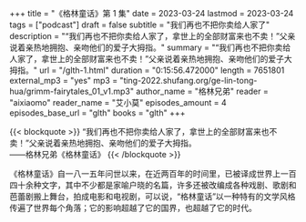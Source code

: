+++
title = "《格林童话》第 1 集"
date = 2023-03-24
lastmod = 2023-03-24
tags = ["podcast"]
draft = false
subtitle = "我们再也不把你卖给人家了"
description = "“我们再也不把你卖给人家了，拿世上的全部财富来也不卖！”父亲说着亲热地拥抱、亲吻他们的爱子大拇指。"
summary = "“我们再也不把你卖给人家了，拿世上的全部财富来也不卖！”父亲说着亲热地拥抱、亲吻他们的爱子大拇指。"
url = "/glth-1.html"
duration = "0:15:56.472000"
length = 7651801
external_mp3 = "yes"
mp3 = "ting-2022.shufang.org/ge-lin-tong-hua/grimm-fairytales_01_v1.mp3"
author_name = "格林兄弟"
reader = "aixiaomo"
reader_name = "艾小莫"
episodes_amount = 4
episodes_base_url = "glth"
books = "glth"
+++

{{< blockquote >}}
“我们再也不把你卖给人家了，拿世上的全部财富来也不卖！”父亲说着亲热地拥抱、亲吻他们的爱子大拇指。  
——格林兄弟《格林童话》
{{< /blockquote >}}

《格林童话》自一八一五年问世以来，在近两百年的时间里，已被译成世界上一百四十余种文字，其中不少都是家喻户晓的名篇，许多还被改编成各种戏剧、歌剧和芭蕾剧搬上舞台，拍成电影和电视剧，可以说，“格林童话”以一种特有的文学风格传遍了世界每个角落；它的影响超越了它的国界，也超越了它的时代。
